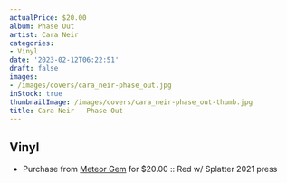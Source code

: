 ```yaml
---
actualPrice: $20.00
album: Phase Out
artist: Cara Neir
categories:
- Vinyl
date: '2023-02-12T06:22:51'
draft: false
images:
- /images/covers/cara_neir-phase_out.jpg
inStock: true
thumbnailImage: /images/covers/cara_neir-phase_out-thumb.jpg
title: Cara Neir - Phase Out
---
```


## Vinyl
* Purchase from [Meteor Gem](https://meteor-gem.com/products/cara-neir-phase-out-lp) for $20.00 :: Red w/ Splatter 2021 press
